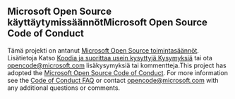 ## <a name="microsoft-open-source-code-of-conduct"></a><span data-ttu-id="0630d-101">Microsoft Open Source käyttäytymissäännöt</span><span class="sxs-lookup"><span data-stu-id="0630d-101">Microsoft Open Source Code of Conduct</span></span>
<span data-ttu-id="0630d-p101">Tämä projekti on antanut [Microsoft Open Source toimintasäännöt](https://opensource.microsoft.com/codeofconduct/). Lisätietoja Katso [Koodia ja suorittaa usein kysyttyjä Kysymyksiä](https://opensource.microsoft.com/codeofconduct/faq/) tai ota [opencode@microsoft.com](mailto:opencode@microsoft.com) lisäkysymyksiä tai kommentteja.</span><span class="sxs-lookup"><span data-stu-id="0630d-p101">This project has adopted the [Microsoft Open Source Code of Conduct](https://opensource.microsoft.com/codeofconduct/). For more information see the [Code of Conduct FAQ](https://opensource.microsoft.com/codeofconduct/faq/) or contact [opencode@microsoft.com](mailto:opencode@microsoft.com) with any additional questions or comments.</span></span>